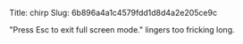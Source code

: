 Title: chirp
Slug: 6b896a4a1c4579fdd1d8d4a2e205ce9c

"Press Esc to exit full screen mode." lingers too fricking long.
